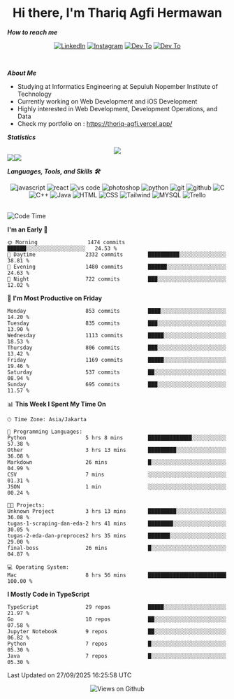 <div align="center">
  <h1>Hi there, I'm Thariq Agfi Hermawan</h1>
</div>


***How to reach me***
<p align='center'>
   <a href="https://www.linkedin.com/in/thariqagfihermawan" target="_blank"><img src="https://img.shields.io/badge/LinkedIn-0077B5?style=for-the-badge&logo=linkedin&logoColor=white" alt="LinkedIn"></a>
   <a href="https://www.instagram.com/thoriqagfi" target="_blank"><img src="https://img.shields.io/badge/Instagram-E4405F?style=for-the-badge&logo=instagram&logoColor=white" alt="Instagram"></a>
   <a href="https://medium.com/@thoriq.aghfi60" target="_blank"><img src="https://img.shields.io/badge/Medium-12100E?style=for-the-badge&logo=medium&logoColor=white" alt="Dev To"></a>
   <a href="https://linktr.ee/thoriqagfi" target="_blank"><img src="https://img.shields.io/badge/linktree-1de9b6?style=for-the-badge&logo=linktree&logoColor=white" alt="Dev To"></a>
</p>

<br>

***About Me***
- Studying at Informatics Engineering at Sepuluh Nopember Institute of Technology
- Currently working on Web Development and iOS Development
- Highly interested in Web Development, Development Operations, and Data
- Check my portfolio on : https://thoriq-agfi.vercel.app/

***Statistics***

<!-- [![GitHub Streak](http://github-readme-streak-stats.herokuapp.com?user=thoriqagfi&theme=dark)](https://git.io/streak-stats) -->

<div align="center">
  <img src="http://github-readme-streak-stats.herokuapp.com?user=thoriqagfi&theme=chartreuse-dark"/>
</div>

<div align="center">
  <div style="display: flex;">
    <img src="https://github-readme-stats.vercel.app/api/top-langs/?username=thoriqagfi&layout=compact&theme=chartreuse-dark&langs_count=8" />
    <img src="https://github-readme-stats.vercel.app/api?username=thoriqagfi&show_icons=true&theme=chartreuse-dark"/>
  </div>
</div>

<!-- [![Top Langs](https://github-readme-stats.vercel.app/api/top-langs/?username=thoriqagfi&layout=compact&&theme=chartreuse-dark&langs_count=8)](https://github.com/thoriqagfi)
< ![Agfi's GitHub stats](https://github-readme-stats.vercel.app/api?username=thoriqagfi&show_icons=true&theme=chartreuse-dark) -->

***Languages, Tools, and Skills 🛠***

  <div align="center">
    <img src="https://img.shields.io/badge/JavaScript-F7DF1E?style=for-the-badge&logo=javascript&logoColor=black" alt="javascript" />
    <img src="https://img.shields.io/badge/React-61DAFB?style=for-the-badge&logo=react&logoColor=black" alt="react" />
    <img src="https://img.shields.io/badge/vs%20code-007ACC?style=for-the-badge&logo=visual%20studio%20code&logoColor=white" alt="vs code" />
    <img src="https://img.shields.io/badge/adobe%20photoshop-31A8FF?style=for-the-badge&logo=adobe%20photoshop&logoColor=white" alt="photoshop" />
    <img src="https://img.shields.io/badge/python-3776AB?style=for-the-badge&logo=python&logoColor=white" alt="python" />
    <img src="https://img.shields.io/badge/Git-F05032?style=for-the-badge&logo=git&logoColor=white" alt="git" />
    <img src="https://img.shields.io/badge/GitHub-100000?style=for-the-badge&logo=github&logoColor=white" alt="github" />
    <img src="https://img.shields.io/badge/c-%2300599C.svg?style=for-the-badge&logo=c&logoColor=white" alt="C" />
    <img src="https://img.shields.io/badge/c++-%2300599C.svg?style=for-the-badge&logo=c%2B%2B&logoColor=white" alt="C++" />
    <img src="https://img.shields.io/badge/Java-ED8B00?style=for-the-badge&logo=java&logoColor=white" alt="Java"/>
    <img src="https://img.shields.io/badge/HTML5-E34F26?style=for-the-badge&logo=html5&logoColor=white" alt="HTML" />
    <img src="https://img.shields.io/badge/CSS-239120?&style=for-the-badge&logo=css3&logoColor=white" alt ="CSS" />
    <img src="https://img.shields.io/badge/tailwindcss-%2338B2AC.svg?style=for-the-badge&logo=tailwind-css&logoColor=white" alt="Tailwind" />
    <img src="https://img.shields.io/badge/MySQL-00000F?style=for-the-badge&logo=mysql&logoColor=white" alt="MYSQL" />
    <img src="https://img.shields.io/badge/Trello-%23026AA7.svg?style=for-the-badge&logo=Trello&logoColor=white" alt="Trello" />
  </div><br>

<!--START_SECTION:waka-->
![Code Time](http://img.shields.io/badge/Code%20Time-1%2C478%20hrs%205%20mins-blue)

**I'm an Early 🐤** 

```text
🌞 Morning                1474 commits        ██████░░░░░░░░░░░░░░░░░░░   24.53 % 
🌆 Daytime                2332 commits        ██████████░░░░░░░░░░░░░░░   38.81 % 
🌃 Evening                1480 commits        ██████░░░░░░░░░░░░░░░░░░░   24.63 % 
🌙 Night                  722 commits         ███░░░░░░░░░░░░░░░░░░░░░░   12.02 % 
```
📅 **I'm Most Productive on Friday** 

```text
Monday                   853 commits         ████░░░░░░░░░░░░░░░░░░░░░   14.20 % 
Tuesday                  835 commits         ███░░░░░░░░░░░░░░░░░░░░░░   13.90 % 
Wednesday                1113 commits        █████░░░░░░░░░░░░░░░░░░░░   18.53 % 
Thursday                 806 commits         ███░░░░░░░░░░░░░░░░░░░░░░   13.42 % 
Friday                   1169 commits        █████░░░░░░░░░░░░░░░░░░░░   19.46 % 
Saturday                 537 commits         ██░░░░░░░░░░░░░░░░░░░░░░░   08.94 % 
Sunday                   695 commits         ███░░░░░░░░░░░░░░░░░░░░░░   11.57 % 
```


📊 **This Week I Spent My Time On** 

```text
🕑︎ Time Zone: Asia/Jakarta

💬 Programming Languages: 
Python                   5 hrs 8 mins        ██████████████░░░░░░░░░░░   57.38 % 
Other                    3 hrs 13 mins       █████████░░░░░░░░░░░░░░░░   36.08 % 
Markdown                 26 mins             █░░░░░░░░░░░░░░░░░░░░░░░░   04.99 % 
CSV                      7 mins              ░░░░░░░░░░░░░░░░░░░░░░░░░   01.31 % 
JSON                     1 min               ░░░░░░░░░░░░░░░░░░░░░░░░░   00.24 % 

🐱‍💻 Projects: 
Unknown Project          3 hrs 13 mins       █████████░░░░░░░░░░░░░░░░   36.08 % 
tugas-1-scraping-dan-eda-2 hrs 41 mins       ████████░░░░░░░░░░░░░░░░░   30.05 % 
tugas-2-eda-dan-preproces2 hrs 35 mins       ███████░░░░░░░░░░░░░░░░░░   29.00 % 
final-boss               26 mins             █░░░░░░░░░░░░░░░░░░░░░░░░   04.87 % 

💻 Operating System: 
Mac                      8 hrs 56 mins       █████████████████████████   100.00 % 
```

**I Mostly Code in TypeScript** 

```text
TypeScript               29 repos            █████░░░░░░░░░░░░░░░░░░░░   21.97 % 
Go                       10 repos            ██░░░░░░░░░░░░░░░░░░░░░░░   07.58 % 
Jupyter Notebook         9 repos             ██░░░░░░░░░░░░░░░░░░░░░░░   06.82 % 
Python                   7 repos             █░░░░░░░░░░░░░░░░░░░░░░░░   05.30 % 
Java                     7 repos             █░░░░░░░░░░░░░░░░░░░░░░░░   05.30 % 
```




 Last Updated on 27/09/2025 16:25:58 UTC
<!--END_SECTION:waka-->

<div align="center">
<img src="https://komarev.com/ghpvc/?username=thoriqagfi&color=blue" alt="Views on Github" />
</div>
